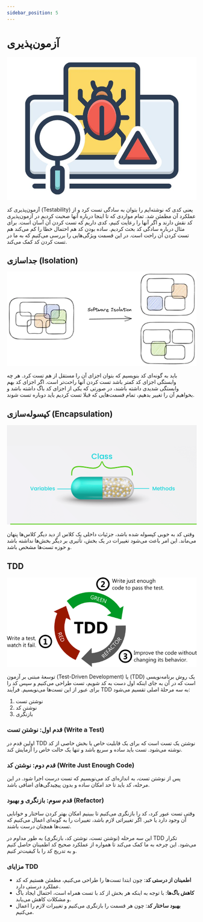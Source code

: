 ```yaml
---
sidebar_position: 5
---
```


# آزمون‌پذیری

![Testability](./images/05-testability/Testability.jpg)

آزمون‌پذیری کد (Testability) یعنی کدی که نوشته‌ایم را بتوان به سادگی تست کرد و از عملکرد آن مطمئن شد. تمام مواردی که تا اینجا درباره آنها صحبت کردیم در آزمون‌پذیری کد نقش دارند و اگر آنها را رعایت کنیم، کدی داریم که تست کردن آن آسان است. برای مثال درباره سادگی کد بحث کردیم. ساده بودن کد هم احتمال خطا را کم می‌کند هم تست کردن آن راحت است.
در این قسمت ویژگی‌هایی را بررسی می‌کنیم که به ما در تست کردن کد کمک می‌کند.

## جداسازی (Isolation)

![Isolation](./images/05-testability/Isolation.webp)

باید به گونه‌ای کد بنویسیم که بتوان اجزای آن را مستقل از هم تست کرد. هر چه وابستگی اجزای کد کمتر باشد تست کردن آنها راحت‌تر است. اگر اجزای کد بهم وابستگی شدیدی داشته باشند، در صورتی که یکی از اجزای کد باگ داشته باشد و بخواهیم آن را تغییر بدهیم، تمام قسمت‌هایی که قبلا تست کردیم باید دوباره تست شوند.

## کپسوله‌سازی (Encapsulation)

![Encapsulation](./images/05-testability/Encapsulation.png)

وقتی کد به خوبی کپسوله شده باشد، جزئیات داخلی یک کلاس از دید دیگر کلاس‌ها پنهان می‌ماند. این امر باعث می‌شود تغییرات در یک بخش، تأثیری بر دیگر بخش‌ها نداشته باشد و حوزه تست‌ها مشخص باشد. 

## TDD

![TDD](./images/05-testability/TDD.webp)

توسعهٔ مبتنی بر آزمون (Test-Driven Development) یا (TDD)  یک روش برنامه‌نویسی است که در آن به جای اینکه اول دست به کد شویم، تست طراحی می‌کنیم و سپس کد را برای عبور از این تست‌ها می‌نویسیم. فرآیند  TDD به سه مرحلهٔ اصلی تقسیم می‌شود:

1. نوشتن تست
1. نوشتن کد
1. بازنگری

### قدم اول: نوشتن تست (Write a Test)

اولین قدم در TDD نوشتن یک تست است که برای یک قابلیت خاص یا بخش خاصی از کد نوشته می‌شود. تست باید ساده و سریع باشد و تنها یک حالت خاص را آزمایش کند.

### قدم دوم: نوشتن کد (Write Just Enough Code)

پس از نوشتن تست، به اندازه‌ای کد می‌نویسیم که تست درست اجرا شود. در این مرحله، کد باید تا حد امکان ساده و بدون پیچیدگی‌های اضافی باشد.

### قدم سوم: بازنگری و بهبود (Refactor)

وقتی تست عبور کرد، کد را بازنگری می‌کنیم تا ببینیم امکان بهتر کردن ساختار و خوانایی آن وجود دارد یا خیر. اگر تغییراتی لازم باشد، تغییرات را به گونه‌ای اعمال می‌کنیم که تست‌ها همچنان درست باشند.

این سه مرحله (نوشتن تست، نوشتن کد، بازنگری) به طور مداوم در TDD تکرار می‌شود. این چرخه به ما کمک می‌کند تا همواره از عملکرد صحیح کد اطمینان حاصل کنیم و به تدریج کد را با کیفیت‌تر کنیم.

### مزایای TDD

- **اطمینان از درستی کد**: چون ابتدا تست‌ها را طراحی می‌کنیم، مطمئن هستیم که کد عملکرد درستی دارد.
- **کاهش باگ‌ها**: با توجه به اینکه هر بخش از کد با تست همراه است، احتمال ایجاد باگ و مشکلات کاهش می‌یابد.
- **بهبود ساختار کد**:  چون هر قسمت را بازنگری می‌کنیم و تغییرات لازم را اعمال می‌کنیم.

